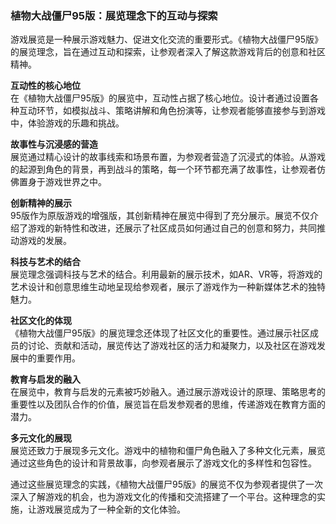 ### 植物大战僵尸95版：展览理念下的互动与探索

游戏展览是一种展示游戏魅力、促进文化交流的重要形式。《植物大战僵尸95版》的展览理念，旨在通过互动和探索，让参观者深入了解这款游戏背后的创意和社区精神。

**互动性的核心地位**  
在《植物大战僵尸95版》的展览中，互动性占据了核心地位。设计者通过设置各种互动环节，如模拟战斗、策略讲解和角色扮演等，让参观者能够直接参与到游戏中，体验游戏的乐趣和挑战。

**故事性与沉浸感的营造**  
展览通过精心设计的故事线索和场景布置，为参观者营造了沉浸式的体验。从游戏的起源到角色的背景，再到战斗的策略，每一个环节都充满了故事性，让参观者仿佛置身于游戏世界之中。

**创新精神的展示**  
95版作为原版游戏的增强版，其创新精神在展览中得到了充分展示。展览不仅介绍了游戏的新特性和改进，还展示了社区成员如何通过自己的创意和努力，共同推动游戏的发展。

**科技与艺术的结合**  
展览理念强调科技与艺术的结合。利用最新的展示技术，如AR、VR等，将游戏的艺术设计和创意思维生动地呈现给参观者，展示了游戏作为一种新媒体艺术的独特魅力。

**社区文化的体现**  
《植物大战僵尸95版》的展览理念还体现了社区文化的重要性。通过展示社区成员的讨论、贡献和活动，展览传达了游戏社区的活力和凝聚力，以及社区在游戏发展中的重要作用。

**教育与启发的融入**  
在展览中，教育与启发的元素被巧妙融入。通过展示游戏设计的原理、策略思考的重要性以及团队合作的价值，展览旨在启发参观者的思维，传递游戏在教育方面的潜力。

**多元文化的展现**  
展览还致力于展现多元文化。游戏中的植物和僵尸角色融入了多种文化元素，展览通过这些角色的设计和背景故事，向参观者展示了游戏文化的多样性和包容性。

通过这些展览理念的实践，《植物大战僵尸95版》的展览不仅为参观者提供了一次深入了解游戏的机会，也为游戏文化的传播和交流搭建了一个平台。这种理念的实施，让游戏展览成为了一种全新的文化体验。